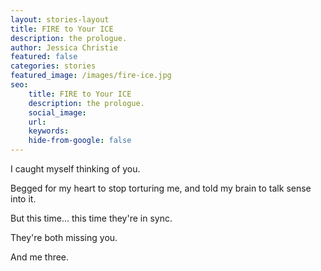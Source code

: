 ```yaml
---
layout: stories-layout
title: FIRE to Your ICE
description: the prologue.
author: Jessica Christie
featured: false
categories: stories
featured_image: /images/fire-ice.jpg
seo:
    title: FIRE to Your ICE
    description: the prologue.
    social_image:
    url:
    keywords:
    hide-from-google: false
---
```

I caught myself thinking of you.

Begged for my heart to stop torturing me, and told my brain to talk sense into it.

But this time... this time they're in sync.

They're both missing you.

And me three.

&nbsp;

&nbsp;

&nbsp;

